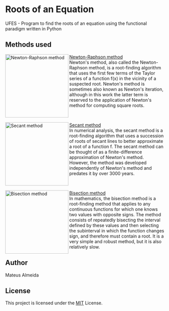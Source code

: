 # Roots of an Equation

UFES - Program to find the roots of an equation using the functional paradigm written in Python 

## Methods used

<div>
<img align="left" src="https://i.imgur.com/slEy482.png" alt="Newton-Raphson method" width="200">
  
[Newton-Raphson method](https://en.wikipedia.org/wiki/Newton%27s_method)<br>
Newton's method, also called the Newton-Raphson method, is a root-finding algorithm that uses the first few terms of the Taylor series of a function f(x) in the vicinity of a suspected root. Newton's method is sometimes also known as Newton's iteration, although in this work the latter term is reserved to the application of Newton's method for computing square roots. 
</div>

<br>

<div>
<img align="left" src="https://i.imgur.com/s9D9dN6.png" alt="Secant method" width="200">
  
[Secant method](https://en.wikipedia.org/wiki/Secant_method)<br>
In numerical analysis, the secant method is a root-finding algorithm that uses a succession of roots of secant lines to better approximate a root of a function f. The secant method can be thought of as a finite-difference approximation of Newton's method. However, the method was developed independently of Newton's method and predates it by over 3000 years.
</div>

<br>

<div>
<img align="left" src="https://i.imgur.com/9F0A6RM.png" alt="Bisection method" width="200">
  
[Bisection method](https://en.wikipedia.org/wiki/Bisection_method)<br>
In mathematics, the bisection method is a root-finding method that applies to any continuous functions for which one knows two values with opposite signs. The method consists of repeatedly bisecting the interval defined by these values and then selecting the subinterval in which the function changes sign, and therefore must contain a root. It is a very simple and robust method, but it is also relatively slow.
</div>

## Author

Mateus Almeida

## License

This project is licensed under the [MIT](https://github.com/imsouza/roots-of-an-equation/blob/master/LICENSE) License.
